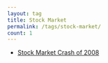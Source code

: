 ```yaml
---
layout: tag
title: Stock Market
permalink: /tags/stock-market/
count: 1
---
```


- [Stock Market Crash of 2008](https://blog.adithyavj.in/posts/stock-market-crash-2008/)

